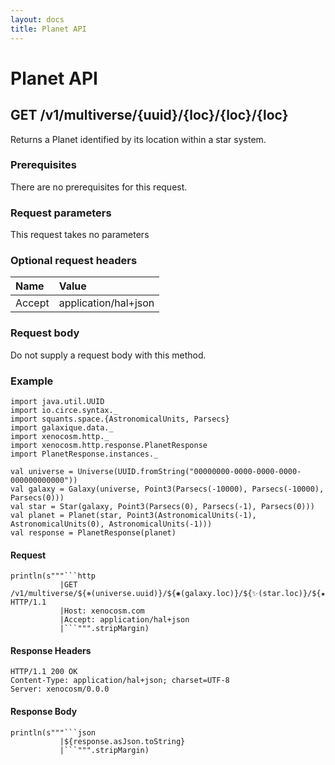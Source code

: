 ```yaml
---
layout: docs
title: Planet API
---
```


# Planet API

## GET /v1/multiverse/{uuid}/{loc}/{loc}/{loc}

Returns a Planet identified by its location within a star system.

### Prerequisites

There are no prerequisites for this request.

### Request parameters

This request takes no parameters

### Optional request headers

| Name   | Value                |
|:-------|:---------------------|
| Accept | application/hal+json |

### Request body

Do not supply a request body with this method.

### Example

```tut:invisible
import java.util.UUID
import io.circe.syntax._
import squants.space.{AstronomicalUnits, Parsecs}
import galaxique.data._
import xenocosm.http._
import xenocosm.http.response.PlanetResponse
import PlanetResponse.instances._

val universe = Universe(UUID.fromString("00000000-0000-0000-0000-000000000000"))
val galaxy = Galaxy(universe, Point3(Parsecs(-10000), Parsecs(-10000), Parsecs(0)))
val star = Star(galaxy, Point3(Parsecs(0), Parsecs(-1), Parsecs(0)))
val planet = Planet(star, Point3(AstronomicalUnits(-1), AstronomicalUnits(0), AstronomicalUnits(-1)))
val response = PlanetResponse(planet)
```

#### Request

```tut:passthrough
println(s"""```http
           |GET /v1/multiverse/${⎈(universe.uuid)}/${✺(galaxy.loc)}/${✨(star.loc)}/${★(planet.loc)} HTTP/1.1
           |Host: xenocosm.com
           |Accept: application/hal+json
           |```""".stripMargin)
```

#### Response Headers

```http
HTTP/1.1 200 OK
Content-Type: application/hal+json; charset=UTF-8
Server: xenocosm/0.0.0
```

#### Response Body

```tut:passthrough
println(s"""```json
           |${response.asJson.toString}
           |```""".stripMargin)
```
